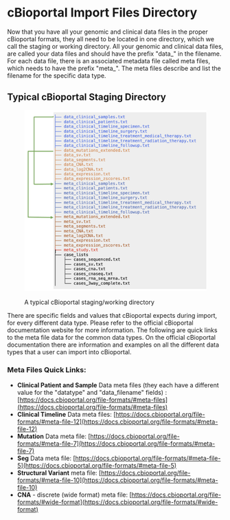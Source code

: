 # cBioportal Import Files Directory

Now that you have all your genomic and clinical data files in the proper cBioportal formats, they all need to be located in one directory, which we call the staging or working directory. All your genomic and clinical data files, are called your data files and should have the prefix "data\_" in the filename. For each data file, there is an associated metadata file called meta files, which needs to have the prefix "meta\_". The meta files describe and list the filename for the specific data type.&#x20;

## Typical cBioportal Staging Directory

<div data-full-width="false">

<figure><img src="../.gitbook/assets/image (1).png" alt="" width="563"><figcaption><p>A typical cBioportal staging/working directory</p></figcaption></figure>

</div>

There are specific fields and values that cBioportal expects during import, for every different data type. Please refer to the official cBioportal documentation website for more information. The following are quick links to the meta file data for the common data types. On the official cBioportal documentation there are information and examples on all the different data types that a user can import into cBioportal.

### Meta Files Quick Links:

* **Clinical Patient and Sample** Data meta files (they each have a different value for the "datatype" and "data\_filename" fields) : [https://docs.cbioportal.org/file-formats/#meta-files](https://docs.cbioportal.org/file-formats/#meta-files)
* **Clinical Timeline** Data meta files: [https://docs.cbioportal.org/file-formats/#meta-file-12](https://docs.cbioportal.org/file-formats/#meta-file-12)
* **Mutation** Data meta file: [https://docs.cbioportal.org/file-formats/#meta-file-7](https://docs.cbioportal.org/file-formats/#meta-file-7)
* **Seg** Data meta file: [https://docs.cbioportal.org/file-formats/#meta-file-5](https://docs.cbioportal.org/file-formats/#meta-file-5)
* **Structural Variant** meta file: [https://docs.cbioportal.org/file-formats/#meta-file-10](https://docs.cbioportal.org/file-formats/#meta-file-10)
* **CNA** - discrete (wide format) meta file: [https://docs.cbioportal.org/file-formats/#wide-format](https://docs.cbioportal.org/file-formats/#wide-format)

